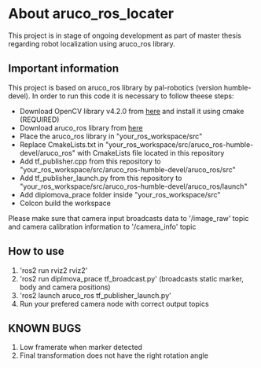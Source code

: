 # About aruco_ros_locater
This project is in stage of ongoing development as part of master thesis regarding robot localization using aruco_ros library.

## Important information
This project is based on aruco_ros library by pal-robotics (version humble-devel). In order to run this code it is necessary to follow theese steps:
+ Download OpenCV library v4.2.0 from [here](https://github.com/opencv/opencv/releases/tag/4.2.0) and install it using cmake (REQUIRED)
+ Download aruco_ros library from [here](https://github.com/pal-robotics/aruco_ros)
+ Place the aruco_ros library in "your_ros_workspace/src"
+ Replace CmakeLists.txt in "your_ros_workspace/src/aruco_ros-humble-devel/aruco_ros" with CmakeLists file located in this repository
+ Add tf_publisher.cpp from this repository to "your_ros_workspace/src/aruco_ros-humble-devel/aruco_ros/src"
+ Add tf_publisher_launch.py from this repository to "your_ros_workspace/src/aruco_ros-humble-devel/aruco_ros/launch"
+ Add diplomova_prace folder inside "your_ros_workspace/src"
+ Colcon build the workspace

Please make sure that camera input broadcasts data to '/image_raw' topic and camera calibration information to '/camera_info' topic

## How to use
1. 'ros2 run rviz2 rviz2'
2. 'ros2 run diplmova_prace tf_broadcast.py' (broadcasts static marker, body and camera positions)
3. 'ros2 launch aruco_ros tf_publisher_launch.py'
4. Run your prefered camera node with correct output topics

## KNOWN BUGS
1. Low framerate when marker detected
2. Final transformation does not have the right rotation angle
